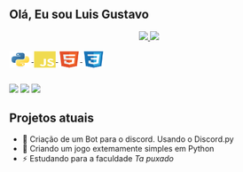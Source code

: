 ## Olá, Eu sou Luis Gustavo  

<div align="center">
  <a href="https://github.com/Gransbi">
  <img height="160em" src="https://github-readme-stats.vercel.app/api?username=Gransbi&show_icons=true&theme=blueberry&include_all_commits=true&count_private=true"/>
  <img height="160em" src="https://github-readme-stats.vercel.app/api/top-langs/?username=Gransbi&layout=compact&langs_count=7&theme=blueberry "/>
</div>
<div style="display: inline_block"><br>
  <img align="center" alt="Gransbi-Python" height="30" width="40" src="https://raw.githubusercontent.com/devicons/devicon/master/icons/python/python-original.svg">
  
  <img align="center" alt="Gransbi-Js" height="30" width="40" src="https://raw.githubusercontent.com/devicons/devicon/master/icons/javascript/javascript-plain.svg">
  <img align="center" alt="Gransbi-HTML" height="30" width="40" src="https://raw.githubusercontent.com/devicons/devicon/master/icons/html5/html5-original.svg">
  <img align="center" alt="Gransbi-CSS" height="30" width="40" src="https://raw.githubusercontent.com/devicons/devicon/master/icons/css3/css3-original.svg">
</div>

## 
<div>
<!--     <a href="" target="_blank"><img src="https://img.shields.io/badge/YouTube-FF0000?style=for-the-badge&logo=youtube&logoColor=white" target="_blank"></a> -->
  <a href="https://www.instagram.com/luis.gustavobulhoes/" target="_blank"><img src="https://img.shields.io/badge/-Instagram-%23E4405F?style=for-the-badge&logo=instagram&logoColor=white" target="_blank"></a>
<!--  	<a href="" target="_blank"><img src="https://img.shields.io/badge/Twitch-9146FF?style=for-the-badge&logo=twitch&logoColor=white" target="_blank"></a> -->
<!--  <a href="" target="_blank"><img src="https://img.shields.io/badge/Discord-7289DA?style=for-the-badge&logo=discord&logoColor=white" target="_blank"></a>  -->
  <a href = "mailto:youniverserpg@gmail.com"><img src="https://img.shields.io/badge/-Gmail-%23333?style=for-the-badge&logo=gmail&logoColor=white" target="_blank"></a>
  <a href="https://www.linkedin.com/in/luis-gustavo-pinto-bulh%C3%B5es-2ab044214/" target="_blank"><img src="https://img.shields.io/badge/-LinkedIn-%230077B5?style=for-the-badge&logo=linkedin&logoColor=white" target="_blank"></a> 
</div>
  
  
## Projetos atuais

* 🤗 Criação de um Bot para o discord. Usando o Discord.py
* 🥰 Criando um jogo extemamente simples em Python
* ⚡ Estudando para a faculdade *Ta puxado*
